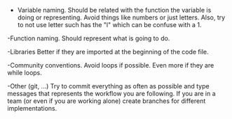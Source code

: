 
- Variable naming.
Should be related with the function the variable is doing or representing.
Avoid things like numbers or just letters. Also, try to not use letter such has the "l"
which can be confuse with a 1.

-Function naming.
Should represent what is going to do.

-Libraries
Better if they are imported at the beginning of the code file.
    
-Community conventions.
Avoid loops if possible. Even more if they are while loops.


-Other (git, ...)
Try to commit everything as often as possible and type messages that represents the workflow 
you are following.
If you are in a team (or even if you are working alone) create branches for 
different implementations.
